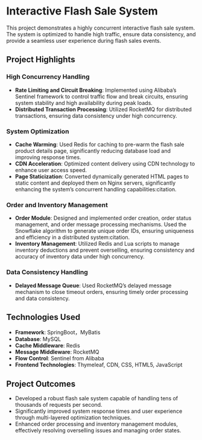 # Interactive Flash Sale System

This project demonstrates a highly concurrent interactive flash sale system. The system is optimized to handle high traffic, ensure data consistency, and provide a seamless user experience during flash sales events.

## Project Highlights

### High Concurrency Handling
- **Rate Limiting and Circuit Breaking**: Implemented using Alibaba’s Sentinel framework to control traffic flow and break circuits, ensuring system stability and high availability during peak loads.
- **Distributed Transaction Processing**: Utilized RocketMQ for distributed transactions, ensuring data consistency under high concurrency.

### System Optimization
- **Cache Warming**: Used Redis for caching to pre-warm the flash sale product details page, significantly reducing database load and improving response times.
- **CDN Acceleration**: Optimized content delivery using CDN technology to enhance user access speed.
- **Page Staticization**: Converted dynamically generated HTML pages to static content and deployed them on Nginx servers, significantly enhancing the system’s concurrent handling capabilities&#8203;:citation.

### Order and Inventory Management
- **Order Module**: Designed and implemented order creation, order status management, and order message processing mechanisms. Used the Snowflake algorithm to generate unique order IDs, ensuring uniqueness and efficiency in a distributed system&#8203;:citation.
- **Inventory Management**: Utilized Redis and Lua scripts to manage inventory deductions and prevent overselling, ensuring consistency and accuracy of inventory data under high concurrency.

### Data Consistency Handling
- **Delayed Message Queue**: Used RocketMQ’s delayed message mechanism to close timeout orders, ensuring timely order processing and data consistency.

## Technologies Used
- **Framework**: SpringBoot，MyBatis
- **Database**: MySQL
- **Cache Middleware**: Redis
- **Message Middleware**: RocketMQ
- **Flow Control**: Sentinel from Alibaba
- **Frontend Technologies**: Thymeleaf, CDN, CSS, HTML5, JavaScript

## Project Outcomes
- Developed a robust flash sale system capable of handling tens of thousands of requests per second.
- Significantly improved system response times and user experience through multi-layered optimization techniques.
- Enhanced order processing and inventory management modules, effectively resolving overselling issues and managing order states.


